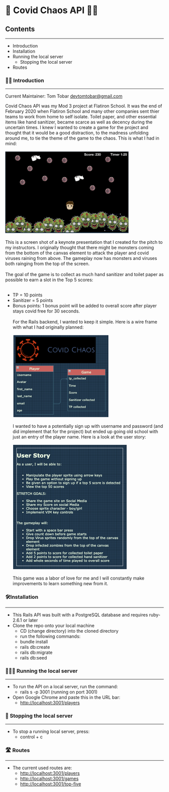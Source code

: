 # 🦠 Covid Chaos API 🧟‍♂️
## Contents 
-----------------------------
* Introduction 
* Installation
* Running the local server
    * Stopping the local server
* Routes 


### 👋🏼 Introduction 
-----------------------------
Current Maintainer: Tom Tobar <devtomtobar@gmail.com>

Covid Chaos API was my Mod 3 project at Flatiron School. It was the end of February 2020 when Flatiron School and many other companies sent thier teams to work from home to self isolate. Toilet paper, and other essential items like hand sanitizer, became scarce as well as decency during the uncertain times. I knew I wanted to create a game for the project and thought that it would be a good distraction, to the madness unfolding around me, to tie the theme of the game to the chaos.  This is what I had in mind:
</br></br>
![Keynote Mock Up](app/assets/images/keynote.png)
</br></br>
This is a screen shot of a keynote presentation that I created for the pitch to my instructors. I originally thought that there might be monsters coming from the bottom of the canvas element to attack the player and covid viruses raining from above. The gameplay now has monsters and viruses both rainging from the top of the screen. 
</br></br>
The goal of the game is to collect as much hand sanitizer and toilet paper as possible to earn a slot in the Top 5 scores:
</br></br>
* TP = 10 points
* Sanitizer = 5 points
* Bonus points: 1 bonus point will be added to overall score after player stays covid free for 30 seconds. 
</br></br>
For the Rails backend, I wanted to keep it simple. Here is a wire frame with what I had originally planned:
</br></br>
![Wire Frame](app/assets/images/relations.png)
</br></br>
I wanted to have a potentially sign up with username and password (and did implement that for the project) but ended up going old school with just an entry of the player name. Here is a look at the user story:
</br></br>
![User Story](app/assets/images/user_story.png)
</br></br>
This game was a labor of love for me and I will constantly make improvements to learn something new from it. 


### 🛠Installation
-----------------------------
* This Rails API was built with a PostgreSQL database and requires ruby-2.6.1 or later
* Clone the repo onto your local machine
    * CD (change directory) into the cloned directory
    * run the following commands: 
    * bundle install
    * rails db:create
    * rails db:migrate
    * rails db:seed

### 🏃🏽‍♀️ Running the local server
-----------------------------
* To run the API on a local server, run the command:
    * rails s -p 3001 (running on port 3001)
* Open Google Chrome and paste this in the URL bar:
    * [http://localhost:3001/players](http://localhost:3001/players)

### 🛑 Stopping the local server
-----------------------------
* To stop a running local server, press:
    * control + c
### 🛣 Routes 
-----------------------------
* The current used routes are:
    * [http://localhost:3001/players](http://localhost:3001/players)
    * [http://localhost:3001/games](http://localhost:3001/games)
    * [http://localhost:3001/top-five](http://localhost:3001/top-five)